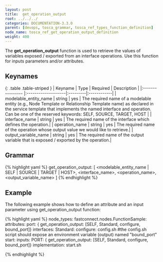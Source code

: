 ```yaml
---
layout: post
title:  get_operation_output
root: ../../../
categories: DOCUMENTATION-3.3.0
parent: [devops, tosca_grammar, tosca_ref_types_function_definition]
node_name: tosca_ref_get_operation_output_definition
weight: 400
---
```


The **get_operation_output** function is used to retrieve the values of variables exposed / exported from an interface operations.
Use this function for inputs parameters and/or attributes.

## Keynames

{: .table .table-striped }
| Keyname                   | Type                | Required | Description |
|:----------------          |:--------------------|:---------|:------------|
| modelable_entity_name     | string              | yes      | The  required  name of a modelable entity (e.g., Node Template  or Relationship  Template name) as declared in the service template that implements the named interface and operation. Can be one of the reserved keywords: SELF, SOURCE, TARGET, HOST |
| interface_name           | string              | yes       | The required name of the interface which defines the operation.|
| operation_name           | string              | yes       | The required name of the operation whose output value we would like to retrieve.|
| output_variable_name     | string              | yes       | The required name of the output variable that is exposed / exported by the operation.|

## Grammar

{% highlight yaml %}
get_operation_output: [ <modelable_entity_name | SELF | SOURCE | TARGET | HOST>, <interface_name>, <operation_name>, <output_variable_name> ]
{% endhighlight %}

## Example

The following example shows how to define an attribute and an input parameter using get_operation_output function:

{% highlight yaml %}
node_types:
  fastconnect.nodes.FunctionSample:
    attributes:
      port: { get_operation_output: [SELF, Standard, configure, bound_port]}
    interfaces:
      Standard:
        configure: config.sh  #the  config.sh script should expose an environment variable (output) named "bound_port"
        start:
          inputs:
            PORT: { get_operation_output: [SELF, Standard, configure, bound_port]}
          implementation: start.sh

{% endhighlight %}
